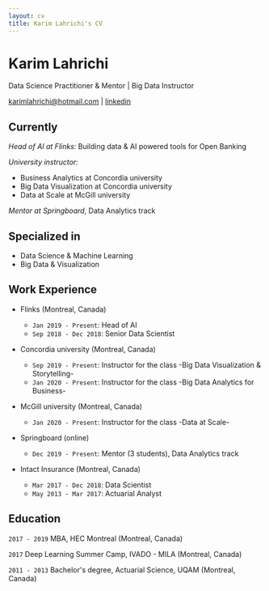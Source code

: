 ```yaml
---
layout: cv
title: Karim Lahrichi's CV
---
```


# Karim Lahrichi
Data Science Practitioner & Mentor | Big Data Instructor 

<div id="webaddress">
<a href="karimlahrichi@hotmail.com">karimlahrichi@hotmail.com</a> | <a href="https://www.linkedin.com/in/karim-lahrichi/">linkedin</a> 
</div>


## Currently
*Head of AI at Flinks:* Building data & AI powered tools for Open Banking
    
    
*University instructor:* 
  - Business Analytics at Concordia university
  - Big Data Visualization at Concordia university
  - Data at Scale at McGill university
  
*Mentor at Springboard*, Data Analytics track


## Specialized in

- Data Science & Machine Learning
- Big Data & Visualization


## Work Experience

- Flinks (Montreal, Canada)
  - `Jan 2019 - Present`: Head of AI
  - `Sep 2018 - Dec 2018`: Senior Data Scientist
  
- Concordia university (Montreal, Canada)
  - `Sep 2019 - Present`: Instructor for the class -Big Data Visualization & Storytelling-
  - `Jan 2020 - Present`: Instructor for the class -Big Data Analytics for Business-
  
- McGill university (Montreal, Canada)
  - `Jan 2020 - Present`: Instructor for the class -Data at Scale-
  
- Springboard (online)
  - `Dec 2019 - Present`: Mentor (3 students), Data Analytics track
  
- Intact Insurance (Montreal, Canada)
   - `Mar 2017 - Dec 2018`: Data Scientist
   - `May 2013 - Mar 2017`: Actuarial Analyst


## Education

`2017 - 2019`
MBA, HEC Montreal (Montreal, Canada)

`2017`
Deep Learning Summer Camp, IVADO - MILA (Montreal, Canada)

`2011 - 2013`
Bachelor's degree, Actuarial Science, UQAM (Montreal, Canada)

